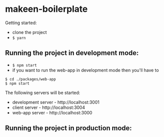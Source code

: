 makeen-boilerplate
=======

Getting started:
- clone the project
- `$ yarn`

## Running the project in development mode:
- `$ npm start`
- if you want to run the web-app in development mode then you'll have to
```
$ cd ./packages/web-app
$ npm start
```

The following servers will be started:
- development server - http://localhost:3001
- client server - http://localhost:3004
- web-app server - http://localhost:3000

## Running the project in production mode: